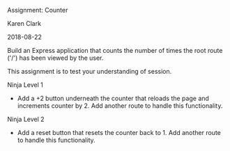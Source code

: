 Assignment: Counter

Karen Clark

2018-08-22

Build an Express application that counts the number of times the root route ('/') has been viewed by the user. 

This assignment is to test your understanding of session.

Ninja Level 1
* Add a +2 button underneath the counter that reloads the page and increments counter by 2. Add another route to handle this functionality.

Ninja Level 2
* Add a reset button that resets the counter back to 1. Add another route to handle this functionality.